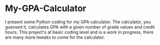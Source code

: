 # My-GPA-Calculator
I present some Python coding for my GPA calculator. The calculator, you guessed it, calculates GPA with a given number of grade values and credit hours. This project's at basic coding level and is a work in progress, there are many more tweaks to come for the calculator.
